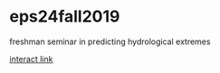 # eps24fall2019
freshman seminar in predicting hydrological extremes

[interact link](https://datahub.berkeley.edu/user/william.boos/git-pull?repo=https%3A%2F%2Fgithub.com%2Fbillboos%2Feps24fall2019&branch=master&subPath=01_Intro)

